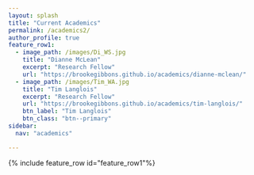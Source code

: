```yaml
---
layout: splash
title: "Current Academics"
permalink: /academics2/
author_profile: true
feature_row1:
  - image_path: /images/Di_WS.jpg
    title: "Dianne McLean"
    excerpt: "Research Fellow"
    url: "https://brookegibbons.github.io/academics/dianne-mclean/"
  - image_path: /images/Tim_WA.jpg
    title: "Tim Langlois"
    excerpt: "Research Fellow"
    url: "https://brookegibbons.github.io/academics/tim-langlois/"
    btn_label: "Tim Langlois"
    btn_class: "btn--primary"
sidebar:
  nav: "academics"

---
```


{% include feature_row id="feature_row1"%}


